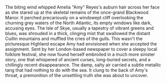 The biting wind whipped Amelia "Amy" Reyes's auburn hair across her face as she stared up at the skeletal remains of the once-grand Blackwood Manor.  It perched precariously on a windswept cliff overlooking the churning grey waters of the North Atlantic, its empty windows like dark, accusing eyes.  The Isle of Skye, usually a tapestry of vibrant greens and blues, was shrouded in a thick, clinging mist that swallowed the distant Cuillin mountains and muffled the cries of the gulls. This wasn't the picturesque Highland escape Amy had envisioned when she accepted the assignment. Sent by her London-based newspaper to cover a sleepy local folklore festival, she now found herself embroiled in a much more sinister story, one that whispered of ancient curses, long-buried secrets, and a chillingly recent disappearance. The damp, salty air carried a subtle metallic tang that had nothing to do with the sea.  It clung to the back of Amy's throat, a premonition of the unsettling truth she was about to uncover.
